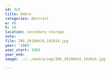 ```yaml
---
id: 325
title: Ombre
categories: Abstrait
w: 40
h: 30
location: secondary storage
note:
file: IMG_20190416_192014.jpg
year: '1983'
year_start: 1983
year_end:
image: ../../media/img/IMG_20190416_192014.jpg

---
```

